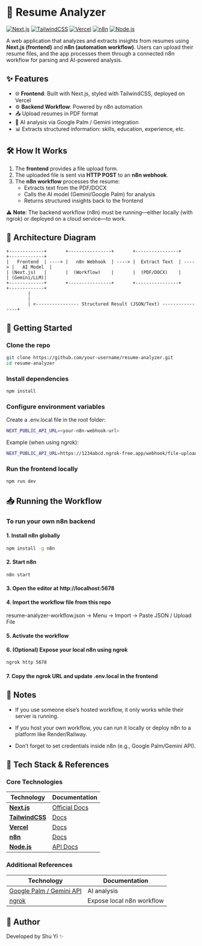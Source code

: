 # 📄 Resume Analyzer

[![Next.js](https://img.shields.io/badge/Next.js-14.x-black?logo=next.js)](https://nextjs.org)
[![TailwindCSS](https://img.shields.io/badge/TailwindCSS-v3-blue?logo=tailwind-css)](https://tailwindcss.com)
[![Vercel](https://img.shields.io/badge/Vercel-Deploy-black?logo=vercel)](https://vercel.com)
[![n8n](https://img.shields.io/badge/n8n-1.x-orange?logo=n8n)](https://n8n.io)
[![Node.js](https://img.shields.io/badge/Node.js-20-green?logo=node.js)](https://nodejs.org)

A web application that analyzes and extracts insights from resumes using **Next.js (frontend)** and **n8n (automation workflow)**.
Users can upload their resume files, and the app processes them through a connected n8n workflow for parsing and AI-powered analysis.

## ✨ Features

- 🌐 **Frontend**: Built with Next.js, styled with TailwindCSS, deployed on Vercel
- ⚙️ **Backend Workflow**: Powered by n8n automation
- 📤 Upload resumes in PDF format
- 🧠 AI analysis via Google Palm / Gemini integration
- 📊 Extracts structured information: skills, education, experience, etc.

## 🛠️ How It Works

1. The **frontend** provides a file upload form.
2. The uploaded file is sent via **HTTP POST** to an **n8n webhook**.
3. The **n8n workflow** processes the resume:
   - Extracts text from the PDF/DOCX
   - Calls the AI model (Gemini/Google Palm) for analysis
   - Returns structured insights back to the frontend

⚠️ **Note**: The backend workflow (n8n) must be running—either locally (with ngrok) or deployed on a cloud service—to work.

## 📐 Architecture Diagram

```text
+-------------+       +----------------+       +----------------+       +-------------+
|   Frontend  | ----> |   n8n Webhook  | ----> |  Extract Text  | ----> |   AI Model  |
| (Next.js)   |       |  (Workflow)    |       |  (PDF/DOCX)    |       | (Gemini/LLM)|
+-------------+       +----------------+       +----------------+       +-------------+
        |
        |
        | <---------------- Structured Result (JSON/Text) ----------------+

```

## 🚀 Getting Started

### Clone the repo

```bash
git clone https://github.com/your-username/resume-analyzer.git
cd resume-analyzer
```

### Install dependencies

```bash
npm install
```

### Configure environment variables

Create a .env.local file in the root folder:

```bash
NEXT_PUBLIC_API_URL=<your-n8n-webhook-url>
```

Example (when using ngrok):

```bash
NEXT_PUBLIC_API_URL=https://1234abcd.ngrok-free.app/webhook/file-upload
```

### Run the frontend locally

```bash
npm run dev
```

## 📥 Running the Workflow

### To run your own n8n backend

#### 1. Install n8n globally

```bash
npm install -g n8n
```

#### 2. Start n8n

```bash
n8n start
```

#### 3. Open the editor at http://localhost:5678

#### 4. Import the workflow file from this repo

resume-analyzer-workflow.json → Menu → Import → Paste JSON / Upload File

#### 5. Activate the workflow

#### 6. (Optional) Expose your local n8n using ngrok

```bash
ngrok http 5678
```

#### 7. Copy the ngrok URL and update .env.local in the frontend

## 🔑 Notes

- If you use someone else’s hosted workflow, it only works while their server is running.

- If you host your own workflow, you can run it locally or deploy n8n to a platform like Render/Railway.

- Don’t forget to set credentials inside n8n (e.g., Google Palm/Gemini API).

## 📌 Tech Stack & References

### Core Technologies

| Technology | Documentation |
|------------|---------------|
| [**Next.js**](https://nextjs.org) | [Official Docs](https://nextjs.org/docs) |
| [**TailwindCSS**](https://tailwindcss.com) | [Docs](https://tailwindcss.com/docs) |
| [**Vercel**](https://vercel.com) | [Docs](https://vercel.com/docs) |
| [**n8n**](https://n8n.io) | [Docs](https://docs.n8n.io/) |
| [**Node.js**](https://nodejs.org) | [API Docs](https://nodejs.org/en/docs/) |

### Additional References

| Technology | Documentation |
|------------|---------------|
| [Google Palm / Gemini API](https://developers.google.com) | AI analysis |
| [ngrok](https://ngrok.com) | Expose local n8n workflow |

## 👤 Author

Developed by Shu Yi ✨